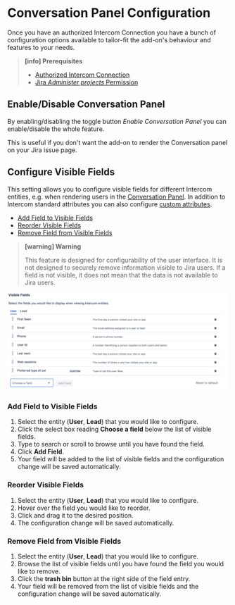 # Conversation Panel Configuration

Once you have an authorized Intercom Connection you have a bunch of configuration
options available to tailor-fit the add-on's behaviour and features to your needs.

> **[info] Prerequisites**
>
> * [Authorized Intercom Connection](GettingStarted.md)
> * [Jira _Administer projects_ Permission](https://confluence.atlassian.com/adminjiracloud/managing-project-permissions-776636362.html)

## Enable/Disable Conversation Panel
                                                             
By enabling/disabling the toggle button *Enable Conversation Panel* you can 
enable/disable the whole feature.

This is useful if you don't want the add-on to render the Conversation panel on your
Jira issue page.

## Configure Visible Fields

This setting allows you to configure visible fields for different Intercom entities, e.g.
when rendering users in the [Conversation Panel](ConversationPanel.md). In addition to 
Intercom standard attributes you can also configure [custom attributes](https://docs.intercom.com/configure-intercom-for-your-product-or-site/customize-intercom-to-be-about-your-users/send-custom-user-attributes-to-intercom).

* [Add Field to Visible Fields](#add-field-to-visible-fields)
* [Reorder Visible Fields](#reorder-visible-fields)
* [Remove Field from Visible Fields](#remove-field-from-visible-fields)

> **[warning] Warning**
>
> This feature is designed for configurability of the user interface. It is not 
> designed to securely remove information visible to Jira users.
> If a field is not visible, it does not mean that the data is not available to 
> Jira users.


![Visible Fields](/assets/addons/intercom/VisibleFields.png)

### Add Field to Visible Fields

1. Select the entity (**User**, **Lead**) that you would like to configure.
1. Click the select box reading **Choose a field** below the list of visible fields.
1. Type to search or scroll to browse until you have found the field.
1. Click **Add Field**.
1. Your field will be added to the list of visible fields and the configuration
   change will be saved automatically.
   
### Reorder Visible Fields

1. Select the entity (**User**, **Lead**) that you would like to configure.
1. Hover over the field you would like to reorder.
1. Click and drag it to the desired position.
1. The configuration change will be saved automatically.
   
### Remove Field from Visible Fields

1. Select the entity (**User**, **Lead**) that you would like to configure.
1. Browse the list of visible fields until you have found the field you would like
   to remove.
1. Click the **trash bin** button at the right side of the field entry.
1. Your field will be removed from the list of visible fields and the configuration
   change will be saved automatically.